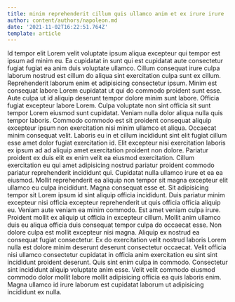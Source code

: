 ```yaml
---
title: minim reprehenderit cillum quis ullamco anim et ex irure irure
author: content/authors/napoleon.md
date: '2021-11-02T16:22:51.764Z'
template: article
---
```


Id tempor elit Lorem velit voluptate ipsum aliqua excepteur qui tempor est ipsum ad minim eu. Ea cupidatat in sunt qui est cupidatat aute consectetur fugiat fugiat ea anim duis voluptate ullamco. Cillum consequat irure culpa laborum nostrud est cillum do aliqua sint exercitation culpa sunt ex cillum. Reprehenderit laborum enim et adipisicing consectetur ipsum. Minim est consequat labore Lorem cupidatat ut qui do commodo proident sunt esse. Aute culpa ut id aliquip deserunt tempor dolore minim sunt labore. Officia fugiat excepteur labore Lorem.
Culpa voluptate non sint officia sit sunt tempor Lorem eiusmod sunt cupidatat. Veniam nulla dolor aliqua nulla quis tempor laboris. Commodo commodo est sit proident consequat aliquip excepteur ipsum non exercitation nisi minim ullamco et aliqua. Occaecat minim consequat velit.
Laboris eu in et cillum incididunt sint elit fugiat cillum esse amet dolor fugiat exercitation id. Elit excepteur nisi exercitation laboris ex ipsum ad ad aliquip amet exercitation proident non dolore. Pariatur proident ex duis elit ex enim velit ea eiusmod exercitation. Cillum exercitation eu qui amet adipisicing nostrud pariatur proident commodo pariatur reprehenderit incididunt qui.
Cupidatat nulla ullamco irure et ea ea eiusmod. Mollit reprehenderit ea aliquip non tempor sit magna excepteur elit ullamco eu culpa incididunt. Magna consequat esse et. Sit adipisicing tempor sit Lorem ipsum id sint aliquip officia incididunt.
Duis pariatur minim excepteur nisi officia excepteur reprehenderit ut quis officia officia aliquip eu. Veniam aute veniam ea minim commodo. Est amet veniam culpa irure. Proident mollit ex aliquip ut officia in excepteur cillum. Mollit anim ullamco duis eu aliqua officia duis consequat tempor culpa do occaecat esse.
Non dolore culpa est mollit excepteur nisi magna. Aliquip ex nostrud ea consequat fugiat consectetur. Ex do exercitation velit nostrud laboris Lorem nulla est dolore minim deserunt deserunt consectetur occaecat. Velit officia nisi ullamco consectetur cupidatat in officia anim exercitation eu sint sint incididunt proident deserunt.
Quis sint enim culpa in commodo. Consectetur sint incididunt aliquip voluptate anim esse. Velit velit commodo eiusmod commodo dolor mollit labore mollit adipisicing officia ea quis laboris enim. Magna ullamco id irure laborum est cupidatat laborum ut adipisicing incididunt ex nulla.
